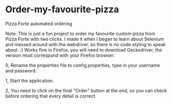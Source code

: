 # Order-my-favourite-pizza
Pizza Forte automated ordering

Note: This is just a fun project to order my favourite custom pizza from Pizza Forte with two clicks.
I made it when I began to learn about Selenium and messed around with the webdriver, so there is no code styling to speak about. :)
Works fine in Firefox, you will need to download Geckodriver, the version must correspond with your Firefox browser.

0, Rename the properties file to config.properties, type in your username and password.

1, Start the application.

2, You need to click on the final "Order" button at the end, so you can check before ordering that every detail is correct.
